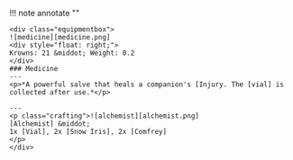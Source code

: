 !!! note annotate ""

    <div class="equipmentbox">
    ![medicine][medicine.png]
    <div style="float: right;">
    Krowns: 21 &middot; Weight: 0.2
    </div>
    ### Medicine
    ---
    <p>*A powerful salve that heals a companion's [Injury. The [vial] is collected after use.*</p>

    ---
    <p class="crafting">![alchemist][alchemist.png] 
    [Alchemist] &middot; 
    1x [Vial], 2x [Snow Iris], 2x [Comfrey]
    </p>
    </div>